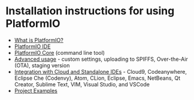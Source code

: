 Installation instructions for using PlatformIO
=================================================

- [What is PlatformIO?](https://docs.platformio.org/en/latest/what-is-platformio.html?utm_source=github&utm_medium=arduino-esp32)
- [PlatformIO IDE](https://platformio.org/platformio-ide?utm_source=github&utm_medium=arduino-esp32)
- [PlatformIO Core](https://docs.platformio.org/en/latest/core.html?utm_source=github&utm_medium=arduino-esp32) (command line tool)
- [Advanced usage](https://docs.platformio.org/en/latest/platforms/espressif32.html?utm_source=github&utm_medium=arduino-esp32) -
  custom settings, uploading to SPIFFS, Over-the-Air (OTA), staging version
- [Integration with Cloud and Standalone IDEs](https://docs.platformio.org/en/latest/ide.html?utm_source=github&utm_medium=arduino-esp32) -
  Cloud9, Codeanywhere, Eclipse Che (Codenvy), Atom, CLion, Eclipse, Emacs, NetBeans, Qt Creator, Sublime Text, VIM, Visual Studio, and VSCode
- [Project Examples](https://docs.platformio.org/en/latest/platforms/espressif32.html?utm_source=github&utm_medium=arduino-esp32#examples)